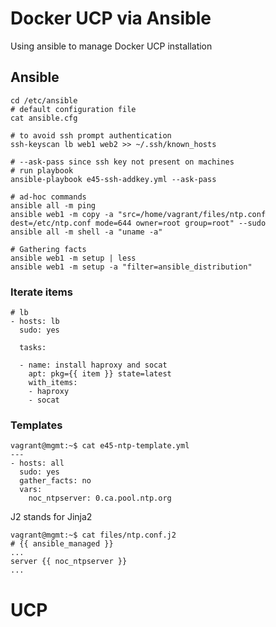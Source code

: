 # Docker UCP via Ansible

Using ansible to manage Docker UCP installation

## Ansible

```
cd /etc/ansible
# default configuration file
cat ansible.cfg

# to avoid ssh prompt authentication
ssh-keyscan lb web1 web2 >> ~/.ssh/known_hosts

# --ask-pass since ssh key not present on machines
# run playbook
ansible-playbook e45-ssh-addkey.yml --ask-pass

# ad-hoc commands
ansible all -m ping
ansible web1 -m copy -a "src=/home/vagrant/files/ntp.conf dest=/etc/ntp.conf mode=644 owner=root group=root" --sudo
ansible all -m shell -a "uname -a"

# Gathering facts
ansible web1 -m setup | less
ansible web1 -m setup -a "filter=ansible_distribution"
```

### Iterate items

```
# lb
- hosts: lb
  sudo: yes

  tasks:

  - name: install haproxy and socat
    apt: pkg={{ item }} state=latest
    with_items:
    - haproxy
    - socat

```

### Templates

```
vagrant@mgmt:~$ cat e45-ntp-template.yml 
---
- hosts: all
  sudo: yes
  gather_facts: no  
  vars:
    noc_ntpserver: 0.ca.pool.ntp.org
```

J2 stands for Jinja2
```
vagrant@mgmt:~$ cat files/ntp.conf.j2 
# {{ ansible_managed }}
...
server {{ noc_ntpserver }}
...

```

# UCP

